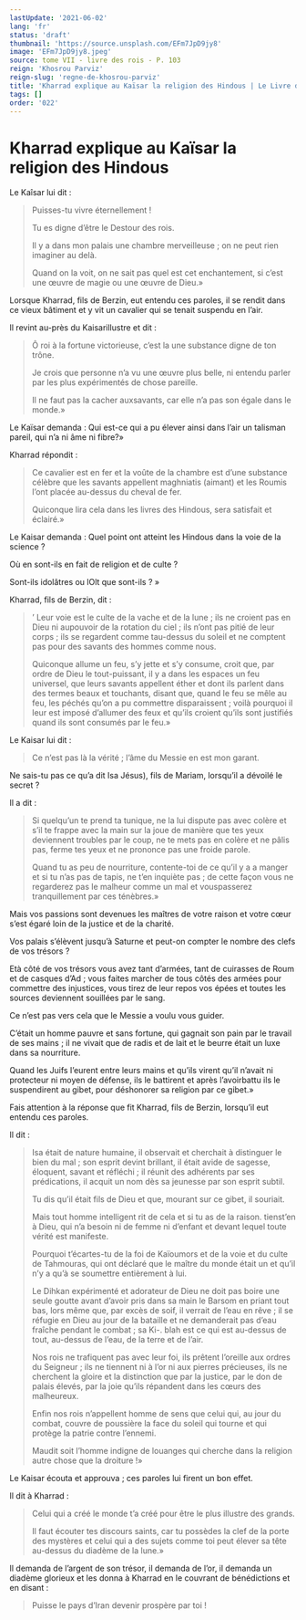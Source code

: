 ```yaml
---
lastUpdate: '2021-06-02'
lang: 'fr'
status: 'draft'
thumbnail: 'https://source.unsplash.com/EFm7JpD9jy8'
image: 'EFm7JpD9jy8.jpeg'
source: tome VII - livre des rois - P. 103
reign: 'Khosrou Parviz'
reign-slug: 'regne-de-khosrou-parviz'
title: 'Kharrad explique au Kaïsar la religion des Hindous | Le Livre des Rois | Shâhnâmeh'
tags: []
order: '022'
---
```


<!-- LTeX: language=fr -->

# Kharrad explique au Kaïsar la religion des Hindous

Le Kaîsar lui dit :

> Puisses-tu vivre éternellement !
>
> Tu es digne d’être le Destour des rois.
>
> Il y a dans mon palais une chambre merveilleuse ; on ne peut rien imaginer au delà.
>
> Quand on la voit, on ne sait pas quel est cet enchantement, si c’est une œuvre de magie ou une œuvre de Dieu.»

Lorsque Kharrad, fils de Berzin, eut entendu ces paroles, il se rendit dans ce vieux bâtiment et y vit un cavalier qui se tenait suspendu en l’air.

Il revint au-près du Kaisarillustre et dit :

> Ô roi à la fortune victorieuse, c’est la une substance digne de ton trône.
>
> Je crois que personne n’a vu une œuvre plus belle, ni entendu parler par les plus expérimentés de chose pareille.
>
> Il ne faut pas la cacher auxsavants, car elle n’a pas son égale dans le monde.»

Le Kaïsar demanda : Qui est-ce qui a pu élever ainsi dans l’air un talisman pareil, qui n’a ni âme ni fibre?»

Kharrad répondit :

> Ce cavalier est en fer et la voûte de la chambre est d’une substance célèbre que les savants appellent maghniatis (aimant) et les Roumis l’ont placée au-dessus du cheval de fer.
>
> Quiconque lira cela dans les livres des Hindous, sera satisfait et éclairé.»

Le Kaisar demanda : Quel point ont atteint les Hindous dans la voie de la science ?

Où en sont-ils en fait de religion et de culte ?

Sont-ils idolâtres ou lOlt que sont-ils ? »

Kharrad, fils de Berzin, dit :

> ’ Leur voie est le culte de la vache et de la lune ; ils ne croient pas en Dieu ni aupouvoir de la rotation du ciel ; ils n’ont pas pitié de leur corps ; ils se regardent comme tau-dessus du soleil et ne comptent pas pour des savants des hommes comme nous.
>
> Quiconque allume un feu, s’y jette et s’y consume, croit que, par ordre de Dieu le tout-puissant, il y a dans les espaces un feu universel, que leurs savants appellent éther et dont ils parlent dans des termes beaux et touchants, disant que, quand le feu se mêle au feu, les péchés qu’on a pu commettre disparaissent ; voilà pourquoi il leur est imposé d’allumer des feux et qu’ils croient qu’ils sont justifiés quand ils sont consumés par le feu.»

Le Kaisar lui dit :

> Ce n’est pas là la vérité ; l’âme du Messie en est mon garant.

Ne sais-tu pas ce qu’a dit Isa Jésus), fils de Mariam, lorsqu’il a dévoilé le secret ?

Il a dit :

> Si quelqu’un te prend ta tunique, ne la lui dispute pas avec colère et s’il te frappe avec la main sur la joue de manière que tes yeux deviennent troubles par le coup, ne te mets pas en colère et ne pâlis pas, ferme tes yeux et ne prononce pas une froide parole.
>
> Quand tu as peu de nourriture, contente-toi de ce qu’il y a a manger et si tu n’as pas de tapis, ne t’en inquiète pas ; de cette façon vous ne regarderez pas le malheur comme un mal et vouspasserez tranquillement par ces ténèbres.»

Mais vos passions sont devenues les maîtres de votre raison et votre cœur s’est égaré loin de la justice et de la charité.

Vos palais s’élèvent jusqu’à Saturne et peut-on compter le nombre des clefs de vos trésors ?

Età côté de vos trésors vous avez tant d’armées, tant de cuirasses de Roum et de casques d’Ad ; vous faites marcher de tous côtés des armées pour commettre des injustices, vous tirez de leur repos vos épées et toutes les sources deviennent souillées par le sang.

Ce n’est pas vers cela que le Messie a voulu vous guider.

C’était un homme pauvre et sans fortune, qui gagnait son pain par le travail de ses mains ; il ne vivait que de radis et de lait et le beurre était un luxe dans sa nourriture.

Quand les Juifs I’eurent entre leurs mains et qu’ils virent qu’il n’avait ni protecteur ni moyen de défense, ils le battirent et après l’avoirbattu ils le suspendirent au gibet, pour déshonorer sa religion par ce gibet.»

Fais attention à la réponse que fit Kharrad, fils de Berzin, lorsqu’il eut entendu ces paroles.

Il dit :

> Isa était de nature humaine, il observait et cherchait à distinguer le bien du mal ; son esprit devint brillant, il était avide de sagesse, éloquent, savant et réfléchi ; il réunit des adhérents par ses prédications, il acquit un nom dès sa jeunesse par son esprit subtil.
>
> Tu dis qu’il était fils de Dieu et que, mourant sur ce gibet, il souriait.
>
> Mais tout homme intelligent rit de cela et si tu as de la raison. tienst’en à Dieu, qui n’a besoin ni de femme ni d’enfant et devant lequel toute vérité est manifeste.
>
> Pourquoi t’écartes-tu de la foi de Kaïoumors et de la voie et du culte de Tahmouras, qui ont déclaré que le maître du monde était un et qu’il n’y a qu’à se soumettre entièrement à lui.
>
> Le Dihkan expérimenté et adorateur de Dieu ne doit pas boire une seule goutte avant d’avoir pris dans sa main le Barsom en priant tout bas, lors même que, par excès de soif, il verrait de l’eau en rêve ; il se réfugie en Dieu au jour de la bataille et ne demanderait pas d’eau fraîche pendant le combat ; sa Ki-. blah est ce qui est au-dessus de tout, au-dessus de l’eau, de la terre et de l’air.
>
> Nos rois ne trafiquent pas avec leur foi, ils prêtent l’oreille aux ordres du Seigneur ; ils ne tiennent ni à l’or ni aux pierres précieuses, ils ne cherchent la gloire et la distinction que par la justice, par le don de palais élevés, par la joie qu’ils répandent dans les cœurs des malheureux.
>
> Enfin nos rois n’appellent homme de sens que celui qui, au jour du combat, couvre de poussière la face du soleil qui tourne et qui protège la patrie contre l’ennemi.
>
> Maudit soit l’homme indigne de louanges qui cherche dans la religion autre chose que la droiture !»

Le Kaisar écouta et approuva ; ces paroles lui firent un bon effet.

Il dit à Kharrad :

> Celui qui a créé le monde t’a créé pour être le plus illustre des grands.
>
> Il faut écouter tes discours saints, car tu possèdes la clef de la porte des mystères et celui qui a des sujets comme toi peut élever sa tête au-dessus du diadème de la lune.»

Il demanda de l’argent de son trésor, il demanda de l’or, il demanda un diadème glorieux et les donna à Kharrad en le couvrant de bénédictions et en disant :

> Puisse le pays d’Iran devenir prospère par toi !
